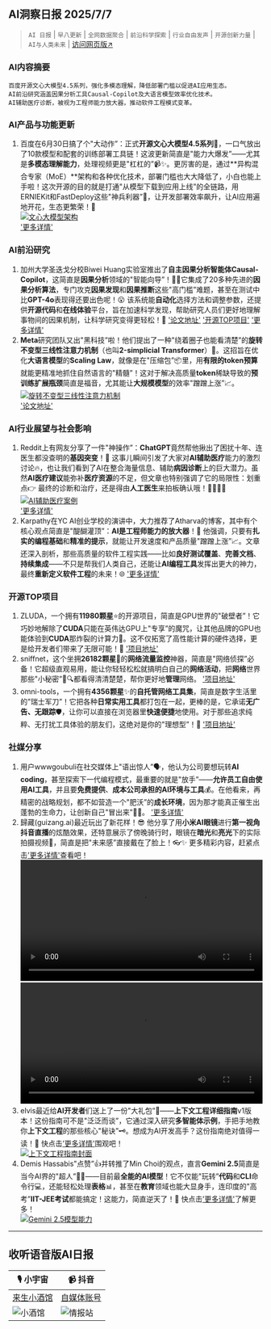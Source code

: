 ## AI洞察日报 2025/7/7

>  `AI 日报` | `早八更新` | `全网数据聚合` | `前沿科学探索` | `行业自由发声` | `开源创新力量` | `AI与人类未来` | [访问网页版↗️](https://ai.hubtoday.app/)



### **AI内容摘要**

```
百度开源文心大模型4.5系列，强化多模态理解，降低部署门槛以促进AI应用生态。
AI前沿研究涵盖因果分析工具Causal-Copilot及大语言模型效率优化技术。
AI辅助医疗诊断，被视为工程师能力放大器，推动软件工程模式变革。
```



### **AI产品与功能更新**
1.  百度在6月30日搞了个"大动作”：正式**开源文心大模型4.5系列**🎉，一口气放出了10款模型和配套的训练部署工具链！这波更新简直是"能力大爆发”——尤其是**多模态理解能力**，处理视频更是"杠杠的”📹✨。更厉害的是，通过**异构混合专家（MoE）**架构和各种优化技术，部署门槛也大大降低了，小白也能上手啦！这次开源的目的就是打通"从模型下载到应用上线”的全链路，用ERNIEKit和FastDeploy这些"神兵利器”🚀，让开发部署效率飙升，让AI应用遍地开花，生态更繁荣！💐
    <br/> [![文心大模型架构](https://cdn.jsdelivr.net/gh/justlovemaki/imagehub@main/assets/2025/07/news_01jzjh182wfq9s99t8sa5nwfhw.jpg)](https://cdn.jsdelivr.net/gh/justlovemaki/imagehub@main/assets/2025/07/news_01jzjh182wfq9s99t8sa5nwfhw.jpg) <br/>
    ['更多详情'](https://mp.weixin.qq.com/s?__biz=MzAxMDMxOTI2NA==&mid=2649095044&idx=1&sn=3ad0a5c613fb19b47723200f86960756)

### **AI前沿研究**
1.  加州大学圣迭戈分校Biwei Huang实验室推出了**自主因果分析智能体Causal-Copilot**，这简直是**因果分析**领域的"智能向导”！🧙‍♂️它集成了20多种先进的**因果分析算法**，专门攻克**因果发现**和**因果推断**这些"高门槛”难题，甚至在测试中比**GPT-4o**表现得还要出色呢！😮 该系统能**自动化**选择方法和调整参数，还提供**开源代码**和**在线体验**平台，旨在加速科学发现，帮助研究人员们更好地理解事物间的因果机制，让科学研究变得更轻松！🔬
    ['论文地址'](https://arxiv.org/abs/2504.13263) ['开源TOP项目'](https://github.com/Lancelot39/Causal-Copilot) ['更多详情'](https://causalcopilot.com/)
2.  **Meta**研究团队又出"黑科技”啦！他们提出了一种"绕着圈子也能看清楚”的**旋转不变型三线性注意力机制**（也叫**2-simplicial Transformer**）🔄。这招旨在优化**大语言模型**的**Scaling Law**，就像是在"压缩包”📦里，用**有限的token预算**就能更精准地抓住自然语言的"精髓”！这对于解决高质量**token**稀缺导致的**预训练扩展瓶颈**简直是福音，尤其能让**大规模模型**的效率"蹭蹭上涨”📈。
    <br/> [![旋转不变型三线性注意力机制](https://cdn.jsdelivr.net/gh/justlovemaki/imagehub@main/assets/2025/07/news_01jzjh19bxet2vq6avq9cyqby5.png)](https://cdn.jsdelivr.net/gh/justlovemaki/imagehub@main/assets/2025/07/news_01jzjh19bxet2vq6avq9cyqby5.png) <br/>
    ['论文地址'](https://arxiv.org/pdf/2507.02754.pdf)

### **AI行业展望与社会影响**
1.  Reddit上有网友分享了一件"神操作”：**ChatGPT**竟然帮他揪出了困扰十年、连医生都没查明的**基因突变**！🧬 这事儿瞬间引发了大家对**AI辅助医疗**能力的激烈讨论🔥，也让我们看到了AI在整合海量信息、辅助**病因诊断**上的巨大潜力。虽然**AI医疗建议**能弥补**医疗资源**的不足，但文章也特别强调了它的局限性：划重点👉 最终的诊断和治疗，还是得由**人工医生**来拍板确认哦！👨‍⚕️👩‍⚕️
    <br/> [![AI辅助医疗案例](https://cdn.jsdelivr.net/gh/justlovemaki/imagehub@main/assets/2025/07/news_01jzjh1ar7fvht5mxnvjva4twg.png)](https://cdn.jsdelivr.net/gh/justlovemaki/imagehub@main/assets/2025/07/news_01jzjh1ar7fvht5mxnvjva4twg.png) <br/>
    ['更多详情'](https://www.reddit.com/r/ChatGPT/comments/1lrmom4/chatgpt_solved_a_10_year_problem_no_doctors_could/)
2.  Karpathy在YC AI创业学校的演讲中，大力推荐了Atharva的博客，其中有个核心观点简直是"醍醐灌顶”：**AI是工程师能力的放大器**！🚀 他强调，只要有**扎实的编程基础**和**精准的提示**，就能让开发速度和产品质量"蹭蹭上涨”📈。文章还深入剖析，那些高质量的软件工程实践——比如**良好测试覆盖**、**完善文档**、**持续集成**——不只是帮我们人类自己，还能让**AI编程工具**发挥出更大的神力，最终**重新定义软件工程**的未来！🌐
    ['更多详情'](https://mp.weixin.qq.com/s?__biz=MzI3MTA0MTk1MA==&mid=2652607139&idx=2&sn=6a5e318fc223bc04c4803a9c7d3b4713)

### **开源TOP项目**
1.  ZLUDA，一个拥有**11980颗星**⭐的开源项目，简直是GPU世界的"破壁者”！它巧妙地解除了**CUDA**只能在英伟达GPU上"专享”的魔咒，让其他品牌的GPU也能体验到**CUDA**那炸裂的计算力💪。这不仅拓宽了高性能计算的硬件选择，更是给开发者们带来了无限可能！🚀 ['项目地址'](https://github.com/vosen/ZLUDA)
2.  sniffnet，这个坐拥**26182颗星**🌟的**网络流量监控**神器，简直是"网络侦探”必备！它超级直观易用，能让你轻轻松松就搞明白自己的**网络活动**，把**网络**世界那些"小秘密”📱🔍都看得清清楚楚，帮你更好地**管理**网络。 ['项目地址'](https://github.com/GyulyVGC/sniffnet)
3.  omni-tools，一个拥有**4356颗星**✨的**自托管网络工具集**，简直是数字生活里的"瑞士军刀”！它把各种**日常实用工具**都打包在一起，更棒的是，它承诺**无广告、无跟踪**🛡️，让你可以直接在浏览器里**快速便捷**地使用。对于那些追求纯粹、无打扰工具体验的朋友们，这绝对是你的"理想型”！💖 ['项目地址'](https://github.com/iib0011/omni-tools)

### **社媒分享**
1.  用户wwwgoubuli在社交媒体上"语出惊人”🗣️，他认为公司要想玩转**AI coding**，甚至探索下一代编程模式，最重要的就是"放手”——**允许员工自由使用AI工具**，并且要**免费提供**、**成本公司承担的AI环境与工具**💰。在他看来，再精密的战略规划，都不如营造一个"肥沃”的**成长环境**，因为那才能真正催生出蓬勃的生命力，让创新自己"冒出来”🌱✨。 ['更多详情'](https://x.com/wwwgoubuli/status/1941825193175109721)
2.  歸藏(guizang.ai)最近玩出了新花样！😎 他分享了用**小米AI眼镜**进行**第一视角抖音直播**的炫酷效果，还特意展示了傍晚骑行时，眼镜在**暗光**和**亮光**下的实际拍摄视频🎥，简直是把"未来感”直接戴在了脸上！👓✨ 更多精彩内容，赶紧点击['更多详情'](https://x.com/op7418/status/1941783013387555011)查看吧！
    <video src="https://cdn.jsdelivr.net/gh/justlovemaki/imagehub@main/assets/2025/07/news_01jzjh1pcbes1avv77kqaf97kr.mp4" controls="controls" width="100%"></video>
    <video src="https://cdn.jsdelivr.net/gh/justlovemaki/imagehub@main/assets/2025/07/news_01jzjh2pm8eke8q6mv6xq7h379.mp4" controls="controls" width="100%"></video>
3.  elvis最近给**AI开发者**们送上了一份"大礼包”🎁——**上下文工程详细指南**v1版本！这份指南可不是"泛泛而谈”，它通过深入研究**多智能体示例**，手把手地教你**上下文工程**的那些核心"秘诀”🗝️。想成为AI开发高手？这份指南绝对值得一读！🧐 快点击['更多详情'](https://x.com/omarsar0/status/1941566132001153082)围观吧！
    <br/> [![上下文工程指南封面](https://cdn.jsdelivr.net/gh/justlovemaki/imagehub@main/assets/2025/07/news_01jzjh2xwye9crv0sen4e4nhkf.jpg)](https://cdn.jsdelivr.net/gh/justlovemaki/imagehub@main/assets/2025/07/news_01jzjh2xwye9crv0sen4e4nhkf.jpg) <br/>
4.  Demis Hassabis"点赞”👍并转推了Min Choi的观点，直言**Gemini 2.5**简直是当今AI界的"超人”🦸‍♂️——目前最**全能的AI模型**！它不仅能"玩转”**代码**和**CLI**命令行💻，还能轻松处理**表格**📊，甚至在**教育**领域也能大显身手，连印度的"高考”**IIT-JEE考试**都能搞定！这能力，简直逆天了！🤩 快点击['更多详情'](https://x.com/demishassabis/status/1941701663800062214)了解更多！
    <br/> [![Gemini 2.5模型能力](https://cdn.jsdelivr.net/gh/justlovemaki/imagehub@main/assets/2025/07/news_01jzjh2zvyeefr6tg5760ah2zp.jpg)](https://cdn.jsdelivr.net/gh/justlovemaki/imagehub@main/assets/2025/07/news_01jzjh2zvyeefr6tg5760ah2zp.jpg) <br/>

---

## **收听语音版AI日报**

| 🎙️ **小宇宙** | 📹 **抖音** |
| --- | --- |
| [来生小酒馆](https://www.xiaoyuzhoufm.com/podcast/683c62b7c1ca9cf575a5030e)  |   [自媒体账号](https://www.douyin.com/user/MS4wLjABAAAAwpwqPQlu38sO38VyWgw9ZjDEnN4bMR5j8x111UxpseHR9DpB6-CveI5KRXOWuFwG)| 
| ![小酒馆](https://cdn.jsdelivr.net/gh/justlovemaki/imagehub@main/logo/f959f7984e9163fc50d3941d79a7f262.md.png) | ![情报站](https://cdn.jsdelivr.net/gh/justlovemaki/imagehub@main/logo/7fc30805eeb831e1e2baa3a240683ca3.md.png) |

    

